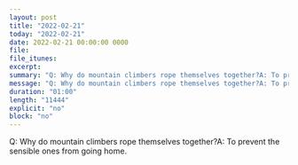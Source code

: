 ```yaml
---
layout: post
title: "2022-02-21"
today: "2022-02-21"
date: 2022-02-21 00:00:00 0000
file:
file_itunes:
excerpt:
summary: "Q: Why do mountain climbers rope themselves together?A: To prevent the sensible ones from going home."
message: "Q: Why do mountain climbers rope themselves together?A: To prevent the sensible ones from going home."
duration: "01:00"
length: "11444"
explicit: "no"
block: "no"
---
```

Q: Why do mountain climbers rope themselves together?A: To prevent the sensible ones from going home.

